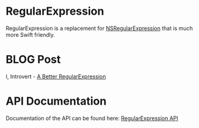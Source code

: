 # RegularExpression

RegularExpression is a replacement for
[NSRegularExpression](https://developer.apple.com/documentation/foundation/nsregularexpression) that is much more Swift friendly.

# BLOG Post
I, Introvert - [A Better RegularExpression](https://blog.projectgalen.com/2021/02/12/a-better-regularexpression/)

# API Documentation
Documentation of the API can be found here: [RegularExpression API](http://galenrhodes.com/RegularExpression/)
